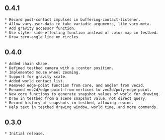 
## 0.4.1
	* Record post-contact impulses in buffering-contact-listener.
	* Allow vary-user-data to take variadic arguments, like vary-meta.
	* Add gravity accessor function.
	* Use styler side-effecting function instead of color map in testbed.
	* Draw zero-angle line on circles.

## 0.4.0
	* Added chain shape.
	* Defined testbed camera with a :center position.
	* Implemented mouse wheel zooming.
	* Support for gravity scale.
	* Added world contact list.
	* Removed edge-point function from core, and angle* from vec2d.
	* Renamed vec2d/edge-point-from-vertices to vec2d/poly-edge-point.
	* New core functions to generate snapshot values of world for drawing.
	* Draw in testbed from a scene snapshot value, not direct query.
	* Record history of snapshots in testbed, allowing rewind.
	* Help text in testbed drawing window, world time, and more commands.

## 0.3.0
	* Initial release.

